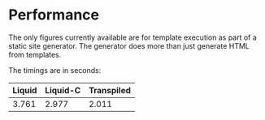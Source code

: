# Performance

The only figures currently available are for
template execution as part of a static site
generator. The generator does more than just generate
HTML from templates. 

The timings are in seconds:

|Liquid|Liquid-C|Transpiled|
|-|-|-|
|3.761|2.977|2.011|
